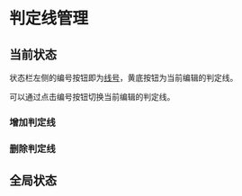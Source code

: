 # 判定线管理

<!--TODO: 此处应有图片-->
<!--TODO: 待补充-->

## 当前状态

<!--TODO: 此处应有图片-->
<!--TODO: 待补充-->

状态栏左侧的编号按钮即为[线号](basic/line.md#线号)，黄底按钮为当前编辑的判定线。

可以通过点击编号按钮切换当前编辑的判定线。

### 增加判定线

<!--TODO: 此处应有图片-->
<!--TODO: 待补充-->

### 删除判定线

<!--TODO: 此处应有图片-->
<!--TODO: 待补充-->

## 全局状态

<!--TODO: 此处应有图片-->
<!--TODO: 待补充-->
